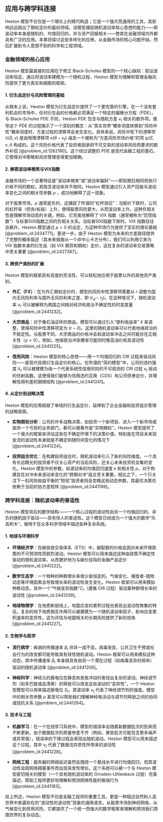 ## 应用与跨学科连接

Heston 模型不仅仅是一个理论上的精巧构造；它是一个强大而通用的工具，其影响远远超出了期权定价的最初领域。该模型捕捉随机波动率核心思想的能力——即波动率本身是随机的、均值回归的，并与资产回报相关——使其在金融领域内外都具有广泛的应用。本章将探讨这些多样化的应用，从金融市场的核心问题开始，然后扩展到令人意想不到的科学和工程领域。

### 金融领域的核心应用

Heston 模型最直接的应用在于修正 Black-Scholes 模型的一个核心缺陷：假设波动率恒定。通过将波动率建模为一个随机过程，Heston 模型为理解和管理金融风险提供了更为真实和细致的框架。

#### 1. 衍生品定价与风险管理的基础

从根本上说，Heston 模型为衍生品定价提供了一个更完善的引擎。在一个没有套利机会的市场中，任何衍生品的价格都必须满足一个特定的偏微分方程（PDE）。与 Black-Scholes PDE 不同，Heston PDE 包含与随机方差 $v_t$ 相关的额外项。推导这个 PDE 的过程揭示了一个深刻的概念：从“真实世界”概率测度转换到“风险中性”概率测度时，方差过程的漂移项会发生变化。具体来说，风险中性下的漂移项 $\mathcal{G}(S, v)$ 是由物理漂移项 $\kappa(\theta - v_t)$ 减去一个被称为“方差风险市场价格”的项 $\psi(S, v, t)$ 构成的。这个风险价格代表了投资者因承担不可交易的波动率风险而要求的额外补偿 [@problem_id:1282180]。这个经过调整的 PDE 是现代金融工程的基石，它使得对冲策略和风险管理变得更加精确。

#### 2. 解密波动率微笑与VIX指数

金融市场的一个显著特征是“波动率微笑”或“波动率偏斜”——即到期日相同但执行价格不同的期权，其隐含波动率并不相同。Heston 模型通过引入资产回报与波动率变化之间的相关性参数 $\rho$ ，成功地解释了这一现象。

对于股票市场，$\rho$ 通常是负的，这捕捉了所谓的“杠杆效应”：当股价下跌时，公司的杠杆率（债务/权益）上升，使得股票风险更大，从而波动率上升。这种负相关性是理解市场动态的关键。例如，它完美地解释了 VIX 指数（通常被称为“恐慌指数”）与标普500指数之间的负相关关系。当标普500指数下跌时，VIX 指数往往会飙升。Heston 模型通过 $\rho < 0$ 的设定，为这种市场行为提供了坚实的理论基础 [@problem_id:2434771]。更进一步，由于 Heston 模型为未来的方差路径提供了完整的概率描述（其未来值服从一个非中心卡方分布），我们可以利用它来为 VIX 指数本身的衍生品（如 VIX 期货和期权）定价，这在复杂的波动率交易策略中至关重要 [@problem_id:2427387]。

#### 3. 跨资产类别的扩展

Heston 模型的框架具有高度的灵活性，可以轻松地应用于股票以外的其他资产类别。

*   **外汇（FX）**：在为外汇期权定价时，模型的风险中性漂移项需要从 $r$ 调整为国内无风险利率与国外无风险利率之差，即 $(r_d - r_f)$。在这种情况下，随机波动率 $v_t$ 可以被解释为两国之间相对经济和政治不确定性的时变度量 [@problem_id:2441232]。

*   **大宗商品**：对于像石油这样的商品，模型可以通过引入“便利收益率” $\delta$ 来调整，使得风险中性漂移项变为 $(r - \delta)$。这里的随机波动率可以代表地缘政治的不稳定性。与股票不同，大宗商品的价格冲击和波动率冲击之间可能存在正相关性（$\rho > 0$），例如，地缘政治冲突爆发可能同时推高油价和其波动性 [@problem_id:2441225]。

*   **信用风险**：Heston 模型的核心思想——用一个均值回归的 CIR 过程来驱动风险——是现代信用衍生品定价的核心。在所谓的“简约模型”中，公司的违约强度 $\lambda_t$ 可以被建模为由一个代表系统性信用风险的不可观测的 CIR 过程 $v_t$ 驱动的仿射函数。这使得我们能够为信用违约互换（CDS）和公司债券定价，并理解信用利差的期限结构 [@problem_id:2441241]。

#### 4. 从定价到战略决策

Heston 模型的应用超越了单纯的衍生品定价，延伸到了企业金融和投资组合管理的战略层面。

*   **实物期权分析**：公司的许多战略决策，如投资一个新项目、进入一个新市场或放弃一个亏损的业务部门，都可以被看作是“实物期权”。Heston 模型提供了一个强大的框架来评估这些在不确定环境下的决策价值，特别是在项目未来现金流的波动性本身就是不确定和随时间变化的情况下 [@problem_id:2441224]。

*   **投资组合优化**：在构建投资组合时，随机波动率引入了新的风险维度。一个具有长远眼光的投资者不仅关心资产的当前风险，还关心未来投资机会集的变化。Heston 模型中的参数，如波动率的均值回归速度 $\kappa$ 和相关性 $\rho$，对于构建旨在对冲未来波动率变化的“跨期对冲”组合至关重要。相比之下，一个只关注下一刻风险收益平衡的“短视”投资者则会忽略这些动态参数，其最优决策仅依赖于当前的协方差矩阵 [@problem_id:2441199]。

### 跨学科连接：随机波动率的普适性

Heston 模型背后的数学结构——一个核心过程的波动性由另一个均值回归的、非负的随机因子驱动——具有惊人的普适性。这个模型已经成为一个强大的数学“乐高积木”，被用于在众多科学领域中描述各种复杂系统。

#### 1. 地球与环境科学

*   **环境经济学**：在碳排放交易体系（ETS）中，碳配额的价格会因对未来环境政策的不可预测性而剧烈波动。Heston 模型可以用来描述这种由政策不确定性驱动的随机波动率，从而更好地为与碳价挂钩的金融产品定价 [@problem_id:2441222]。

*   **数学生态学**：一个物种的种群增长率很少是恒定的。气候变化、捕食者-猎物动态等环境因素会导致增长率的波动性发生变化。Heston 框架可以用来模拟种群动态，其中一个“气候变异指数”$C_t$（遵循 CIR 过程）驱动着种群增长率的波动性 [@problem_id:2441209]。

*   **地球物理学**：在地质断层线上，地震应变的累积过程也表现出波动性聚集的特征。复杂的地下地质相互作用可以被建模为一个随机波动率因子，影响应变累积速率的变异性，这为评估与地震相关的长期风险提供了新的视角 [@problem_id:2441227]。

#### 2. 生物学与医学

*   **流行病学**：疾病的传播速率 $\beta_t$ 并非一成不变。病毒突变、公共卫生干预或社会行为的改变都可能导致其有效性随机波动。Heston 框架可以用来模拟这种动态，其中传播速率 $\beta_t$ 本身就具有由另一个潜在过程（如病毒变异的频率）驱动的随机波动率 [@problem_id:2441206]。

*   **神经科学**：神经元的膜电位在静息和发放冲动时表现出复杂的波动。神经调节剂（如多巴胺或血清素）的释放可以改变这些波动的“变异性”。一个 Heston 型模型可以用来描述膜电位 $S_t$，其波动率 $v_t$ 代表了神经调节剂的强度。模型中的相关性参数 $\rho$ 甚至可以帮助我们理解神经电活动与调节剂释放之间的协同或拮抗关系 [@problem_id:2441264]。

#### 3. 技术与工程

*   **机器学习**：在一个在线学习系统中，模型的错误率会随着新数据批次的到来而不断更新。由于数据批次的质量参差不齐（例如，某些批次可能包含更多噪声或异常值），错误率的下降过程会表现出随机波动。Heston 模型可以用来描述这个过程，其中 $v_t$ 代表了数据流异质性所带来的波动性 [@problem_id:2441228]。

*   **网络工程**：服务器的网络延迟虽然会围绕一个基线水平进行均值回归，但其波动性会因网络拥塞事件而出现突发性增长。这个系统可以被一个与 Heston 模型密切相关的模型（一个具有随机波动率的 Ornstein-Uhlenbeck 过程）完美描述，帮助工程师更好地理解和预测网络性能的极端行为 [@problem_id:2441183]。

综上所述，Heston 模型不仅是金融工程师的重要工具，更是一种描述自然和人造世界中普遍存在的“波动性的波动性”现象的通用语言。从股票市场到神经网络，从气候变化到信用风险，它都提供了一个统一而强大的数学框架来理解和预测我们周围世界的复杂动态。